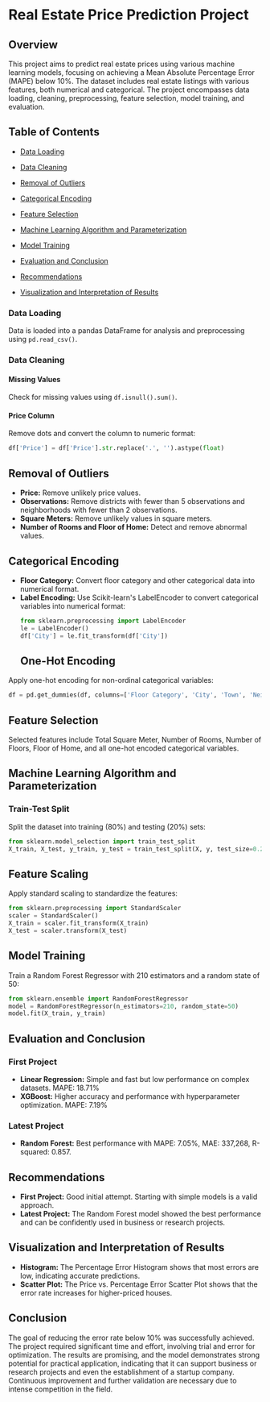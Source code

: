 # Real Estate Price Prediction Project

## Overview
This project aims to predict real estate prices using various machine learning models, focusing on achieving a Mean Absolute Percentage Error (MAPE) below 10%. The dataset includes real estate listings with various features, both numerical and categorical. The project encompasses data loading, cleaning, preprocessing, feature selection, model training, and evaluation.

## Table of Contents

- [Data Loading](#data-loading)
- [Data Cleaning](#data-cleaning)

- [Removal of Outliers](#removal-of-outliers)
- [Categorical Encoding](#categorical-encoding)

- [Feature Selection](#feature-selection)
- [Machine Learning Algorithm and Parameterization](#machine-learning-algorithm-and-parameterization)

- [Model Training](#model-training)
- [Evaluation and Conclusion](#evaluation-and-conclusion)

- [Recommendations](#recommendations)
- [Visualization and Interpretation of Results](#visualization-and-interpretation-of-results)

### Data Loading
Data is loaded into a pandas DataFrame for analysis and preprocessing using `pd.read_csv()`.

### Data Cleaning
#### Missing Values
Check for missing values using `df.isnull().sum()`.

#### Price Column
Remove dots and convert the column to numeric format:
```python
df['Price'] = df['Price'].str.replace('.', '').astype(float)
```
## Removal of Outliers
- **Price:** Remove unlikely price values.
- **Observations:** Remove districts with fewer than 5 observations and neighborhoods with fewer than 2 observations.
- **Square Meters:** Remove unlikely values in square meters.
- **Number of Rooms and Floor of Home:** Detect and remove abnormal values.

## Categorical Encoding
- **Floor Category:** Convert floor category and other categorical data into numerical format.
- **Label Encoding:** Use Scikit-learn's LabelEncoder to convert categorical variables into numerical format:
  ```python
  from sklearn.preprocessing import LabelEncoder
  le = LabelEncoder()
  df['City'] = le.fit_transform(df['City'])
  ```
  ## One-Hot Encoding
Apply one-hot encoding for non-ordinal categorical variables:
```python
df = pd.get_dummies(df, columns=['Floor Category', 'City', 'Town', 'Neighborhood', 'Credit Acceptance', 'Kombi Doğalgaz Heating'])
```
## Feature Selection
Selected features include Total Square Meter, Number of Rooms, Number of Floors, Floor of Home, and all one-hot encoded categorical variables.

## Machine Learning Algorithm and Parameterization
### Train-Test Split
Split the dataset into training (80%) and testing (20%) sets:
```python
from sklearn.model_selection import train_test_split
X_train, X_test, y_train, y_test = train_test_split(X, y, test_size=0.2, random_state=50)
```
## Feature Scaling
Apply standard scaling to standardize the features:
```python
from sklearn.preprocessing import StandardScaler
scaler = StandardScaler()
X_train = scaler.fit_transform(X_train)
X_test = scaler.transform(X_test)
```
## Model Training
Train a Random Forest Regressor with 210 estimators and a random state of 50:
```python
from sklearn.ensemble import RandomForestRegressor
model = RandomForestRegressor(n_estimators=210, random_state=50)
model.fit(X_train, y_train)
```
## Evaluation and Conclusion
### First Project
- **Linear Regression:** Simple and fast but low performance on complex datasets. MAPE: 18.71%
- **XGBoost:** Higher accuracy and performance with hyperparameter optimization. MAPE: 7.19%

### Latest Project
- **Random Forest:** Best performance with MAPE: 7.05%, MAE: 337,268, R-squared: 0.857.

## Recommendations
- **First Project:** Good initial attempt. Starting with simple models is a valid approach.
- **Latest Project:** The Random Forest model showed the best performance and can be confidently used in business or research projects.

## Visualization and Interpretation of Results
- **Histogram:** The Percentage Error Histogram shows that most errors are low, indicating accurate predictions.
- **Scatter Plot:** The Price vs. Percentage Error Scatter Plot shows that the error rate increases for higher-priced houses.

## Conclusion
The goal of reducing the error rate below 10% was successfully achieved. The project required significant time and effort, involving trial and error for optimization. The results are promising, and the model demonstrates strong potential for practical application, indicating that it can support business or research projects and even the establishment of a startup company. Continuous improvement and further validation are necessary due to intense competition in the field.
